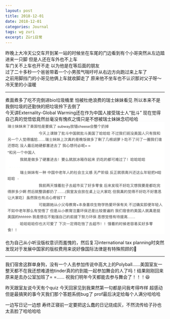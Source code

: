 ```yaml
---
layout: post
title: 2018-12-01
date: 2018-12-01
categories: Journal 
tags: wg zuri
excerpt: Züri日常
---
```


昨晚上大冷天公交车开到某一站的时候坐在车尾的门边看到有个小哥突然从左边踏进来一只脚 但是人还在车外也不上车  
车门关不上车也开不走 以为他是在等后面的朋友  
过了二十多秒一个爸爸带着一个小男孩气喘吁吁从右边方向跑过来上车了  
之前用脚挡门的小哥见他俩上车就收脚走了 原来他不坐车也不认识那对父子呀～  
冷天里的小温暖

---
煮面煮多了吃不完倒进bio垃圾桶里 怕被杜绝浪费的瑞士妹妹看见 所以本来不是我倒垃圾的还勤快的把垃圾拎下去倒了  
今天讲Externality-Global Warming还在作为中国人接受瑞士人“批斗” 现在觉得自己真的觉悟低竟然丝毫没有愧疚之情只是不想被瑞士妹妹念叨哈哈
![](/img/screenshot-2020-02-28-at-02.18.27.png?w=550)
  
也为自己从小听没版权意识而羞愧的，然后复习international tax planning时突然发现对于发展中国家的版权费用来说好像国际法律是有特殊照顾的🙈

---
我们宿舍这群单身狗，没有一个人去参加传说中高大上的Polyball……美国室友一整天都不在我还想难道他tinder真的约到能一起参加舞会的人了吗！结果刚刚回来原来是去办公室加班了= =…… 祝我们明年今天都能去参与舞会了！！！😆
  
昨天跟室友说今天有个quiz 今天回家见到我果然第一句都是问我考得咋样 超感动 但是最搞笑的事今天我们那个答题系统bug了 prof最后决定给每个人满分哈哈哈

一边写日记一边想 寿终正寝前一定要把这么蠢的日记烧成灰，不然流传给子孙也太丢脸了哈哈哈哈